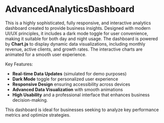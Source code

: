 # AdvancedAnalyticsDashboard

This is a highly sophisticated, fully responsive, and interactive analytics dashboard created to provide business insights. Designed with modern UI/UX principles, it includes a dark mode toggle for user convenience, making it suitable for both day and night usage. The dashboard is powered by **Chart.js** to display dynamic data visualizations, including monthly revenue, active clients, and growth rates. The interactive charts are animated for a smooth user experience.

Key Features:
- **Real-time Data Updates** (simulated for demo purposes)
- **Dark Mode** toggle for personalized user experience
- **Responsive Design** ensuring accessibility across devices
- **Advanced Data Visualization** with smooth animations
- **High Usability** and a professional interface that enhances business decision-making.

This dashboard is ideal for businesses seeking to analyze key performance metrics and optimize strategies.
